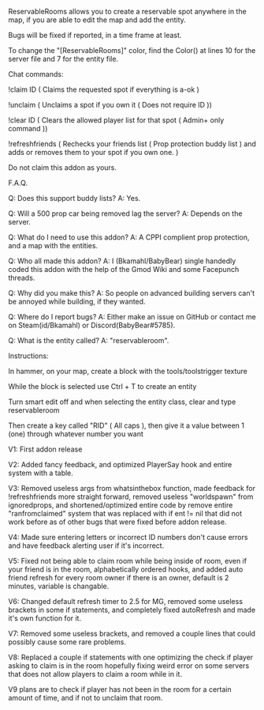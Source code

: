 ReservableRooms allows you to create a reservable spot anywhere in the map, if you are able to edit the map and add the entity.

Bugs will be fixed if reported, in a time frame at least.

To change the "[ReservableRooms]" color, find the Color() at lines 10 for the server file and 7 for the entity file.

Chat commands:

!claim ID ( Claims the requested spot if everything is a-ok )

!unclaim ( Unclaims a spot if you own it ( Does not require ID ))

!clear ID ( Clears the allowed player list for that spot ( Admin+ only command ))

!refreshfriends ( Rechecks your friends list ( Prop protection buddy list ) and adds or removes them to your spot if you own one. )

Do not claim this addon as yours.

F.A.Q.

Q: Does this support buddy lists? A: Yes.

Q: Will a 500 prop car being removed lag the server? A: Depends on the server.
 
Q: What do I need to use this addon? A: A CPPI complient prop protection, and a map with the entities.

Q: Who all made this addon? A: I (Bkamahl/BabyBear) single handedly coded this addon with the help of the Gmod Wiki and some 
Facepunch threads.

Q: Why did you make this? A: So people on advanced building servers can't be annoyed while building, if they wanted. 

Q: Where do I report bugs? A: Either make an issue on GitHub or contact me on Steam(id/Bkamahl) or Discord(BabyBear#5785).

Q: What is the entity called? A: "reservableroom".

Instructions:

In hammer, on your map, create a block with the tools/toolstrigger texture

While the block is selected use Ctrl + T to create an entity

Turn smart edit off and when selecting the entity class, clear and type reservableroom

Then create a key called "RID" ( All caps ), then give it a value between 1 (one) through whatever number you want

V1: First addon release

V2: Added fancy feedback, and optimized PlayerSay hook and entire system with a table.

V3: Removed useless args from whatsinthebox function, made feedback for !refreshfriends more straight forward, removed useless "worldspawn" from ignoredprops, and shortened/optimized entire code by remove entire "ranfromclaimed" system that was replaced with if ent != nil that did not work before as of other bugs that were fixed before addon release.

V4: Made sure entering letters or incorrect ID numbers don't cause errors and have feedback alerting user if it's incorrect.

V5: Fixed not being able to claim room while being inside of room, even if your friend is in the room, alphabetically ordered hooks, and added auto friend refresh for every room owner if there is an owner, default is 2 minutes, variable is changable.

V6: Changed default refresh timer to 2.5 for MG, removed some useless brackets in some if statements, and completely fixed autoRefresh and made it's own function for it.

V7: Removed some useless brackets, and removed a couple lines that could possibly cause some rare problems.

V8: Replaced a couple if statements with one optimizing the check if player asking to claim is in the room hopefully fixing weird error on some servers that does not allow players to claim a room while in it.

V9 plans are to check if player has not been in the room for a certain amount of time, and if not to unclaim that room.